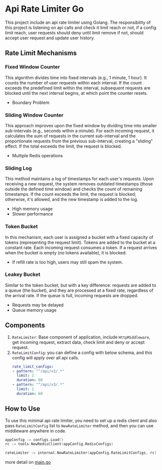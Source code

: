 # Api Rate Limiter Go
This project include an api rate limiter using Golang. The responsibility of this project is listening on api calls and check it limit reach or not, if a config limit reach, user requests should deny until limit remove if not, should accept user request and update user history.

## Rate Limit Mechanisms
### Fixed Window Counter
This algorithm divides time into fixed intervals (e.g., 1 minute, 1 hour). 
It counts the number of user requests within each interval. If the count exceeds the predefined limit within the interval, subsequent requests are blocked until the next interval begins, at which point the counter resets.
- Boundary Problem
### Sliding Window Counter
This approach improves upon the fixed window by dividing time into smaller sub-intervals (e.g., seconds within a minute). 
For each incoming request, it calculates the sum of requests in the current sub-interval and the proportionate requests from the previous sub-interval, creating a "sliding" effect. If the total exceeds the limit, the request is blocked.
- Multiple Redis operations
### Sliding Log
This method maintains a log of timestamps for each user's requests. 
Upon receiving a new request, the system removes outdated timestamps (those outside the defined time window) and checks the count of remaining timestamps. 
If the count exceeds the limit, the request is blocked; otherwise, it's allowed, and the new timestamp is added to the log.
- High memory usage
- Slower performance
### Token Bucket
In this mechanism, each user is assigned a bucket with a fixed capacity of tokens (representing the request limit). Tokens are added to the bucket at a constant rate. Each incoming request consumes a token. If a request arrives when the bucket is empty (no tokens available), it is blocked.
- If refill rate is too high, users may still spam the system.
### Leakey Bucket
Similar to the token bucket, but with a key difference: requests are added to a queue (the bucket), and they are processed at a fixed rate, regardless of the arrival rate. If the queue is full, incoming requests are dropped.
- Requests may be delayed
- Queue memory usage

## Components
1. `RateLimiter`: Base component of application, include `HttpMiddleware`, get incoming request, extract data, check limit and deny or accept request.
2. `RateLimitConfig`: you can define a config with below schema, and this config will apply over all api calls.
   ```yaml
   rate_limit_configs:
   - pattern: "^/api/v2/.*"
     limit: 2
     duration: 60
   - pattern: "^/api/v3/.*"
     limit: 1
     duration: 60

## How to Use
To use this minimal api rate limiter, you need to set up a redis client and also pass `RateLimitConfig` list to `NewRateLimiter` method, and then you can use middleware anywhere in code.
```go
appConfig := configs.Load()
rc := tools.NewRedisClient(appConfig.RedisConfigs)

rateLimiter := internal.NewRateLimiter(appConfig.RateLimitConfigs, rc)
```
more detail on [main.go](./main.go)